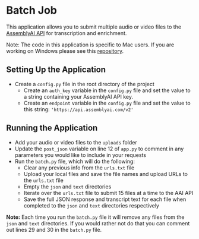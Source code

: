 # Batch Job

This application allows you to submit multiple audio or video files to the [AssemblyAI API](https://www.assemblyai.com/) for transcription and enrichment.

Note: The code in this application is specific to Mac users. If you are working on Windows please see this [repository](https://github.com/LeeVaughn/aai-batch-job-windows).

## Setting Up the Application
* Create a `config.py` file in the root directory of the project
  * Create an `auth_key` variable in the `config.py` file and set the value to a string containing your AssemblyAI API key.
  * Create an `endpoint` variable in the `config.py` file and set the value to this string: `'https://api.assemblyai.com/v2'`

## Running the Application
* Add your audio or video files to the `uploads` folder
* Update the `post_json` variable on line 12 of `app.py` to comment in any parameters you would like to include in your requests
* Run the `batch.py` file, which will do the following:
  * Clear any previous info from the `urls.txt` file
  * Upload your local files and save the file names and upload URLs to the `urls.txt` file
  * Empty the `json` and `text` directories
  * Iterate over the `urls.txt` file to submit 15 files at a time to the AAI API
  * Save the full JSON response and transcript text for each file when completed to the `json` and `text` directories respectively

**Note:** Each time you run the `batch.py` file it will remove any files from the `json` and `text` directories. If you would rather not do that you can comment out lines 29 and 30 in the `batch.py` file.
